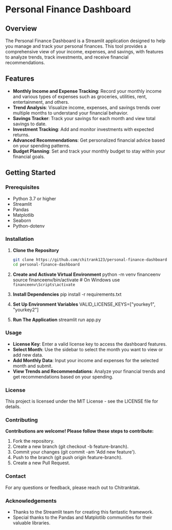 # Personal Finance Dashboard

## Overview

The Personal Finance Dashboard is a Streamlit application designed to help you manage and track your personal finances. This tool provides a comprehensive view of your income, expenses, and savings, with features to analyze trends, track investments, and receive financial recommendations.

## Features

- **Monthly Income and Expense Tracking**: Record your monthly income and various types of expenses such as groceries, utilities, rent, entertainment, and others.
- **Trend Analysis**: Visualize income, expenses, and savings trends over multiple months to understand your financial behavior.
- **Savings Tracker**: Track your savings for each month and view total savings to date.
- **Investment Tracking**: Add and monitor investments with expected returns.
- **Advanced Recommendations**: Get personalized financial advice based on your spending patterns.
- **Budget Planning**: Set and track your monthly budget to stay within your financial goals.

## Getting Started

### Prerequisites

- Python 3.7 or higher
- Streamlit
- Pandas
- Matplotlib
- Seaborn
- Python-dotenv

### Installation

1. **Clone the Repository**

   ```bash
   git clone https://github.com/chitrank123/personal-finance-dashboard.git
   cd personal-finance-dashboard

2. **Create and Activate Virtual Environment**
    python -m venv financeenv
    source financeenv/bin/activate  # On Windows use `financeenv\Scripts\activate`

3. **Install Dependencies**
    pip install -r requirements.txt

4. **Set Up Environment Variables**
    VALID_LICENSE_KEYS=["yourkey1", "yourkey2"]

5. **Run The Application**
    streamlit run app.py

### Usage

- **License Key**: Enter a valid license key to access the dashboard features.
- **Select Month**: Use the sidebar to select the month you want to view or add new data.
- **Add Monthly Data**: Input your income and expenses for the selected month and submit.
- **View Trends and Recommendations**: Analyze your financial trends and get recommendations based on your spending.

### License

This project is licensed under the MIT License - see the LICENSE file for details.

### Contributing

**Contributions are welcome! Please follow these steps to contribute:**

1. Fork the repository.
2. Create a new branch (git checkout -b feature-branch).
3. Commit your changes (git commit -am 'Add new feature').
4. Push to the branch (git push origin feature-branch).
5. Create a new Pull Request.

### Contact

For any questions or feedback, please reach out to Chitranktak.

### Acknowledgements

- Thanks to the Streamlit team for creating this fantastic framework.
- Special thanks to the Pandas and Matplotlib communities for their valuable libraries.